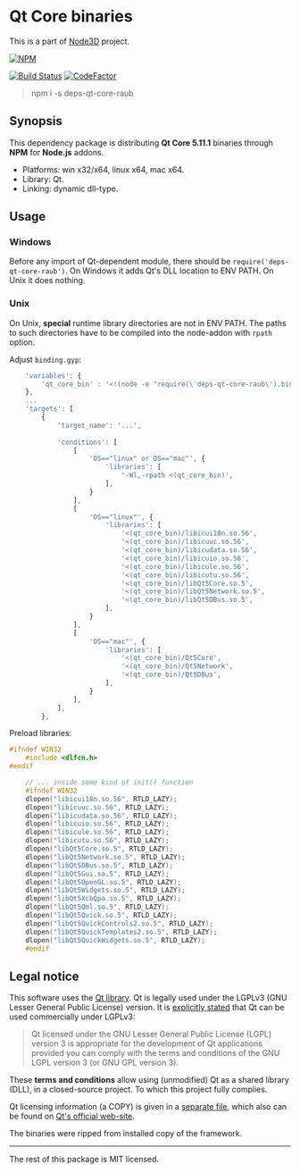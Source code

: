 # Qt Core binaries

This is a part of [Node3D](https://github.com/node-3d) project.

[![NPM](https://nodei.co/npm/deps-qt-core-raub.png?compact=true)](https://www.npmjs.com/package/deps-qt-core-raub)

[![Build Status](https://api.travis-ci.com/node-3d/deps-qt-core-raub.svg?branch=master)](https://travis-ci.com/node-3d/deps-qt-core-raub)
[![CodeFactor](https://www.codefactor.io/repository/github/node-3d/deps-qt-core-raub/badge)](https://www.codefactor.io/repository/github/node-3d/deps-qt-core-raub)

> npm i -s deps-qt-core-raub


## Synopsis

This dependency package is distributing **Qt Core 5.11.1**
binaries through **NPM** for **Node.js** addons.

* Platforms: win x32/x64, linux x64, mac x64.
* Library: Qt.
* Linking: dynamic dll-type.


## Usage

### Windows

Before any import of Qt-dependent module, there should be `require('deps-qt-core-raub')`.
On Windows it adds Qt's DLL location to ENV PATH. On Unix it does nothing.


### Unix

On Unix, **special** runtime library directories are not in ENV PATH. The paths
to such directories have to be compiled into the node-addon with `rpath` option.

Adjust `binding.gyp`:

```javascript
	'variables': {
		'qt_core_bin' : '<!(node -e "require(\'deps-qt-core-raub\').bin()")',
	},
	...
	'targets': [
		{
			'target_name': '...',
			
			'conditions': [
				[
					'OS=="linux" or OS=="mac"', {
						'libraries': [
							'-Wl,-rpath <(qt_core_bin)',
						],
					}
				],
				[
					'OS=="linux"', {
						'libraries': [
							'<(qt_core_bin)/libicui18n.so.56',
							'<(qt_core_bin)/libicuuc.so.56',
							'<(qt_core_bin)/libicudata.so.56',
							'<(qt_core_bin)/libicuio.so.56',
							'<(qt_core_bin)/libicule.so.56',
							'<(qt_core_bin)/libicutu.so.56',
							'<(qt_core_bin)/libQt5Core.so.5',
							'<(qt_core_bin)/libQt5Network.so.5',
							'<(qt_core_bin)/libQt5DBus.so.5',
						],
					}
				],
				[
					'OS=="mac"', {
						'libraries': [
							'<(qt_core_bin)/Qt5Core',
							'<(qt_core_bin)/Qt5Network',
							'<(qt_core_bin)/Qt5DBus',
						],
					}
				],
			],
		},
```


Preload libraries:

```cpp
#ifndef WIN32
	#include <dlfcn.h>
#endif

	// ... inside some kind of init() function
	#ifndef WIN32
	dlopen("libicui18n.so.56", RTLD_LAZY);
	dlopen("libicuuc.so.56", RTLD_LAZY);
	dlopen("libicudata.so.56", RTLD_LAZY);
	dlopen("libicuio.so.56", RTLD_LAZY);
	dlopen("libicule.so.56", RTLD_LAZY);
	dlopen("libicutu.so.56", RTLD_LAZY);
	dlopen("libQt5Core.so.5", RTLD_LAZY);
	dlopen("libQt5Network.so.5", RTLD_LAZY);
	dlopen("libQt5DBus.so.5", RTLD_LAZY);
	dlopen("libQt5Gui.so.5", RTLD_LAZY);
	dlopen("libQt5OpenGL.so.5", RTLD_LAZY);
	dlopen("libQt5Widgets.so.5", RTLD_LAZY);
	dlopen("libQt5XcbQpa.so.5", RTLD_LAZY);
	dlopen("libQt5Qml.so.5", RTLD_LAZY);
	dlopen("libQt5Quick.so.5", RTLD_LAZY);
	dlopen("libQt5QuickControls2.so.5", RTLD_LAZY);
	dlopen("libQt5QuickTemplates2.so.5", RTLD_LAZY);
	dlopen("libQt5QuickWidgets.so.5", RTLD_LAZY);
	#endif
```


## Legal notice

This software uses the [Qt library](https://www.qt.io/).
Qt is legally used under the LGPLv3 (GNU Lesser General Public License) version.
It is [explicitly stated](https://doc.qt.io/qt-5.10/licensing.html) that Qt can be used commercially under LGPLv3:

> Qt licensed under the GNU Lesser General Public License (LGPL) version 3 is
appropriate for the development of Qt applications provided you can comply
with the terms and conditions of the GNU LGPL version 3 (or GNU GPL version 3).

These **terms and conditions** allow using (unmodified) Qt as a shared library (DLL), in a closed-source project.
To which this project fully complies.

Qt licensing information (a COPY) is given in a [separate file](/QT_LGPL),
which also can be found on
[Qt's official web-site](http://doc.qt.io/qt-5/lgpl.html).

The binaries were ripped from installed copy of the framework.

---

The rest of this package is MIT licensed.
